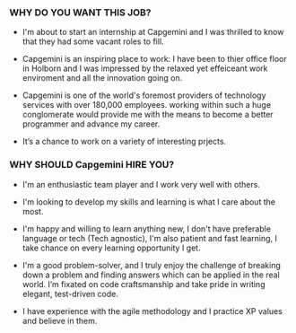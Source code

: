 ### WHY DO YOU WANT THIS JOB?

* I'm about to start an internship at Capgemini and I was thrilled to know that they had some vacant roles to fill.

* Capgemini is an inspiring place to work: I have been to thier office floor in Holborn and I was impressed by the relaxed yet effeiceant work enviroment and all the innovation going on.

* Capgemini is one of the world's foremost providers of technology services with over 180,000 employees. working within such a huge conglomerate would provide me with the means to become a better programmer and advance my career.

* It’s a chance to work on a variety of interesting prjects.



### WHY SHOULD Capgemini HIRE YOU?
* I'm an enthusiastic team player and I work very well with others.

* I'm looking to develop my skills and learning is what I care about the most.

* I'm happy and willing to learn anything new, I don't have preferable language or tech (Tech agnostic), I'm also patient and fast learning, I take chance on every learning opportunity I get.

* I'm a good problem-solver, and I truly enjoy the challenge of breaking down a problem and finding answers which can be applied in the real world. I’m fixated on code craftsmanship and take pride in writing elegant, test-driven code.

* I have experience with the agile methodology and I practice XP values and believe in them.
